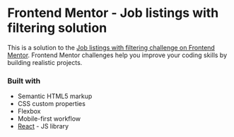 # Frontend Mentor - Job listings with filtering solution

This is a solution to the [Job listings with filtering challenge on Frontend Mentor](https://www.frontendmentor.io/challenges/job-listings-with-filtering-ivstIPCt). Frontend Mentor challenges help you improve your coding skills by building realistic projects.





### Built with

- Semantic HTML5 markup
- CSS custom properties
- Flexbox
- Mobile-first workflow
- [React](https://reactjs.org/) - JS library







 